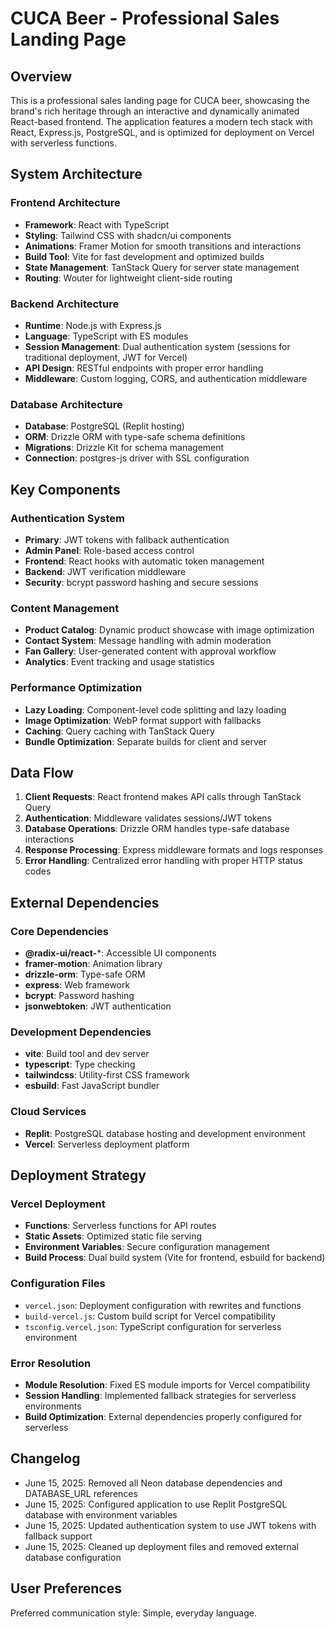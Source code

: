 # CUCA Beer - Professional Sales Landing Page

## Overview

This is a professional sales landing page for CUCA beer, showcasing the brand's rich heritage through an interactive and dynamically animated React-based frontend. The application features a modern tech stack with React, Express.js, PostgreSQL, and is optimized for deployment on Vercel with serverless functions.

## System Architecture

### Frontend Architecture
- **Framework**: React with TypeScript
- **Styling**: Tailwind CSS with shadcn/ui components
- **Animations**: Framer Motion for smooth transitions and interactions
- **Build Tool**: Vite for fast development and optimized builds
- **State Management**: TanStack Query for server state management
- **Routing**: Wouter for lightweight client-side routing

### Backend Architecture
- **Runtime**: Node.js with Express.js
- **Language**: TypeScript with ES modules
- **Session Management**: Dual authentication system (sessions for traditional deployment, JWT for Vercel)
- **API Design**: RESTful endpoints with proper error handling
- **Middleware**: Custom logging, CORS, and authentication middleware

### Database Architecture
- **Database**: PostgreSQL (Replit hosting)
- **ORM**: Drizzle ORM with type-safe schema definitions
- **Migrations**: Drizzle Kit for schema management
- **Connection**: postgres-js driver with SSL configuration

## Key Components

### Authentication System
- **Primary**: JWT tokens with fallback authentication
- **Admin Panel**: Role-based access control
- **Frontend**: React hooks with automatic token management
- **Backend**: JWT verification middleware
- **Security**: bcrypt password hashing and secure sessions

### Content Management
- **Product Catalog**: Dynamic product showcase with image optimization
- **Contact System**: Message handling with admin moderation
- **Fan Gallery**: User-generated content with approval workflow
- **Analytics**: Event tracking and usage statistics

### Performance Optimization
- **Lazy Loading**: Component-level code splitting and lazy loading
- **Image Optimization**: WebP format support with fallbacks
- **Caching**: Query caching with TanStack Query
- **Bundle Optimization**: Separate builds for client and server

## Data Flow

1. **Client Requests**: React frontend makes API calls through TanStack Query
2. **Authentication**: Middleware validates sessions/JWT tokens
3. **Database Operations**: Drizzle ORM handles type-safe database interactions
4. **Response Processing**: Express middleware formats and logs responses
5. **Error Handling**: Centralized error handling with proper HTTP status codes

## External Dependencies

### Core Dependencies
- **@radix-ui/react-***: Accessible UI components
- **framer-motion**: Animation library
- **drizzle-orm**: Type-safe ORM
- **express**: Web framework
- **bcrypt**: Password hashing
- **jsonwebtoken**: JWT authentication

### Development Dependencies
- **vite**: Build tool and dev server
- **typescript**: Type checking
- **tailwindcss**: Utility-first CSS framework
- **esbuild**: Fast JavaScript bundler

### Cloud Services
- **Replit**: PostgreSQL database hosting and development environment
- **Vercel**: Serverless deployment platform

## Deployment Strategy

### Vercel Deployment
- **Functions**: Serverless functions for API routes
- **Static Assets**: Optimized static file serving
- **Environment Variables**: Secure configuration management
- **Build Process**: Dual build system (Vite for frontend, esbuild for backend)

### Configuration Files
- `vercel.json`: Deployment configuration with rewrites and functions
- `build-vercel.js`: Custom build script for Vercel compatibility
- `tsconfig.vercel.json`: TypeScript configuration for serverless environment

### Error Resolution
- **Module Resolution**: Fixed ES module imports for Vercel compatibility
- **Session Handling**: Implemented fallback strategies for serverless environments
- **Build Optimization**: External dependencies properly configured for serverless

## Changelog

- June 15, 2025: Removed all Neon database dependencies and DATABASE_URL references
- June 15, 2025: Configured application to use Replit PostgreSQL database with environment variables
- June 15, 2025: Updated authentication system to use JWT tokens with fallback support
- June 15, 2025: Cleaned up deployment files and removed external database configuration

## User Preferences

Preferred communication style: Simple, everyday language.